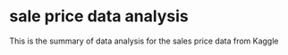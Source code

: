 # sale price data analysis
This is the summary of data analysis for the sales price data from Kaggle
